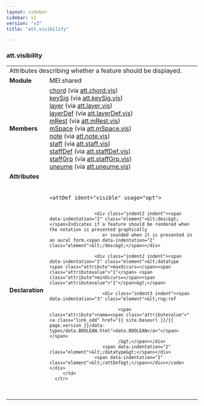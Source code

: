 ```yaml
---
layout: sidebar
sidebar: s1
version: "v3"
title: "att.visibility"

---
```


<div class="classSpec att">
   <h3 id="att.visibility">att.visibility</h3>
   <table class="wovenodd">
      <tr>
         <td colspan="2" class="wovenodd-col2">Attributes describing whether a feature should be displayed.</td>
      </tr>
      <tr>
         <td class="wovenodd-col1"><strong>Module</strong></td>
         <td class="wovenodd-col2">MEI.shared</td>
      </tr>
      <tr>
         <td class="wovenodd-col1"><strong>Members</strong></td>
         <td class="wovenodd-col2">
            <div class="parent">
               <div><a class="link_odd_elementSpec" href="{{ site.baseurl }}/{{ page.version }}/elements/chord.html">chord</a><span> (via <a class="link_odd_classSpec" href="{{ site.baseurl }}/{{ page.version }}/attribute-classes/att.chord.vis.html">att.chord.vis</a>)</span></div>
               <div><a class="link_odd_elementSpec" href="{{ site.baseurl }}/{{ page.version }}/elements/keySig.html">keySig</a><span> (via <a class="link_odd_classSpec" href="{{ site.baseurl }}/{{ page.version }}/attribute-classes/att.keySig.vis.html">att.keySig.vis</a>)</span></div>
               <div><a class="link_odd_elementSpec" href="{{ site.baseurl }}/{{ page.version }}/elements/layer.html">layer</a><span> (via <a class="link_odd_classSpec" href="{{ site.baseurl }}/{{ page.version }}/attribute-classes/att.layer.vis.html">att.layer.vis</a>)</span></div>
               <div><a class="link_odd_elementSpec" href="{{ site.baseurl }}/{{ page.version }}/elements/layerDef.html">layerDef</a><span> (via <a class="link_odd_classSpec" href="{{ site.baseurl }}/{{ page.version }}/attribute-classes/att.layerDef.vis.html">att.layerDef.vis</a>)</span></div>
               <div><a class="link_odd_elementSpec" href="{{ site.baseurl }}/{{ page.version }}/elements/mRest.html">mRest</a><span> (via <a class="link_odd_classSpec" href="{{ site.baseurl }}/{{ page.version }}/attribute-classes/att.mRest.vis.html">att.mRest.vis</a>)</span></div>
               <div><a class="link_odd_elementSpec" href="{{ site.baseurl }}/{{ page.version }}/elements/mSpace.html">mSpace</a><span> (via <a class="link_odd_classSpec" href="{{ site.baseurl }}/{{ page.version }}/attribute-classes/att.mSpace.vis.html">att.mSpace.vis</a>)</span></div>
               <div><a class="link_odd_elementSpec" href="{{ site.baseurl }}/{{ page.version }}/elements/note.html">note</a><span> (via <a class="link_odd_classSpec" href="{{ site.baseurl }}/{{ page.version }}/attribute-classes/att.note.vis.html">att.note.vis</a>)</span></div>
               <div><a class="link_odd_elementSpec" href="{{ site.baseurl }}/{{ page.version }}/elements/staff.html">staff</a><span> (via <a class="link_odd_classSpec" href="{{ site.baseurl }}/{{ page.version }}/attribute-classes/att.staff.vis.html">att.staff.vis</a>)</span></div>
               <div><a class="link_odd_elementSpec" href="{{ site.baseurl }}/{{ page.version }}/elements/staffDef.html">staffDef</a><span> (via <a class="link_odd_classSpec" href="{{ site.baseurl }}/{{ page.version }}/attribute-classes/att.staffDef.vis.html">att.staffDef.vis</a>)</span></div>
               <div><a class="link_odd_elementSpec" href="{{ site.baseurl }}/{{ page.version }}/elements/staffGrp.html">staffGrp</a><span> (via <a class="link_odd_classSpec" href="{{ site.baseurl }}/{{ page.version }}/attribute-classes/att.staffGrp.vis.html">att.staffGrp.vis</a>)</span></div>
               <div><a class="link_odd_elementSpec" href="{{ site.baseurl }}/{{ page.version }}/elements/uneume.html">uneume</a><span> (via <a class="link_odd_classSpec" href="{{ site.baseurl }}/{{ page.version }}/attribute-classes/att.uneume.vis.html">att.uneume.vis</a>)</span></div>
            </div>
         </td>
      </tr>
      <tr>
         <td class="wovenodd-col1"><strong>Attributes</strong></td>
         <td class="wovenodd-col2"></td>
      </tr>
      <tr>
         <td class="wovenodd-col1"><strong>Declaration</strong></td>
         <td class="wovenodd-col2">
            <div class="code" xml:space="preserve" data-lang="ODD"><code>
                  <div class="indent1 indent"><span data-indentation="1" class="element">&lt;attDef <span class="attribute">ident=</span><span class="attributevalue">"visible"</span> <span class="attribute">usage=</span><span class="attributevalue">"opt"</span>&gt;</span>
                     
                     <div class="indent2 indent"><span data-indentation="2" class="element">&lt;desc&gt;</span>Indicates if a feature should be rendered when the notation is presented graphically
                        or sounded when it is presented in an aural form.<span data-indentation="2" class="element">&lt;/desc&gt;</span></div>
                     
                     <div class="indent2 indent"><span data-indentation="2" class="element">&lt;datatype <span class="attribute">maxOccurs=</span><span class="attributevalue">"1"</span> <span class="attribute">minOccurs=</span><span class="attributevalue">"1"</span>&gt;</span>
                        
                        <div class="indent3 indent"><span data-indentation="3" class="element">&lt;rng:ref
                              
                              <span class="attribute">name=<span class="attributevalue">"<a class="link_odd" href="{{ site.baseurl }}/{{ page.version }}/data-types/data.BOOLEAN.html">data.BOOLEAN</a>"</span></span>
                              /&gt;</span></div>
                        <span data-indentation="2" class="element">&lt;/datatype&gt;</span></div>
                     <span data-indentation="1" class="element">&lt;/attDef&gt;</span></div></code></div>
         </td>
      </tr>
   </table>
</div>